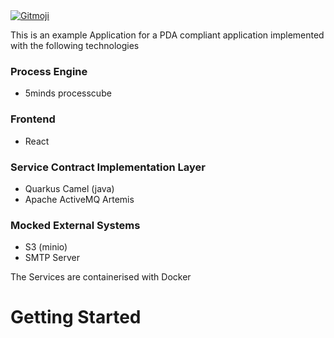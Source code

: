 <a href="https://gitmoji.dev">
  <img
    src="https://img.shields.io/badge/gitmoji-%20😜%20😍-FFDD67.svg?style=flat-square"
    alt="Gitmoji"
  />
</a>


This is an example Application for a PDA compliant application implemented with the following technologies
### Process Engine
- 5minds processcube
### Frontend
- React 
### Service Contract Implementation Layer
- Quarkus Camel (java)
- Apache ActiveMQ Artemis
### Mocked External Systems 
- S3 (minio)
- SMTP Server

The Services are containerised with Docker

# Getting Started


